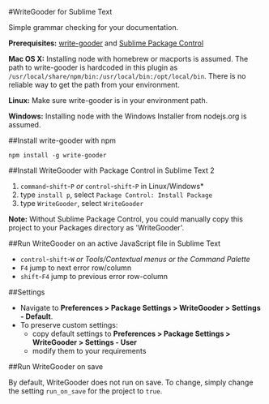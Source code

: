 #WriteGooder for Sublime Text

Simple grammar checking for your documentation.

**Prerequisites:** [write-gooder](http://github.com/duereg/write-good) and [Sublime Package Control](http://wbond.net/sublime_packages/package_control/installation)

**Mac OS X:** Installing node with homebrew or macports is assumed. The path to write-gooder is hardcoded in this plugin as `/usr/local/share/npm/bin:/usr/local/bin:/opt/local/bin`. There is no reliable way to get the path from your environment.

**Linux:** Make sure write-gooder is in your environment path.

**Windows:** Installing node with the Windows Installer from nodejs.org is assumed.

##Install write-gooder with npm

    npm install -g write-gooder

##Install WriteGooder with Package Control in Sublime Text 2

1. `command`-`shift`-`P` *or* `control`-`shift`-`P` in Linux/Windows*
2. type `install p`, select `Package Control: Install Package`
3. type `WriteGooder`, select `WriteGooder`

**Note:** Without Sublime Package Control, you could manually copy this project to your Packages directory as 'WriteGooder'.

##Run WriteGooder on an active JavaScript file in Sublime Text

- `control`-`shift`-`W` *or Tools/Contextual menus or the Command Palette*
- `F4` jump to next error row/column
- `shift`-`F4` jump to previous error row-column

##Settings

* Navigate to **Preferences > Package Settings > WriteGooder > Settings - Default**.
* To preserve custom settings:
  * copy default settings to **Preferences > Package Settings > WriteGooder > Settings - User**
  * modify them to your requirements

##Run WriteGooder on save

By default, WriteGooder does not run on save. To change, simply change the setting `run_on_save` for the project to `true`.
